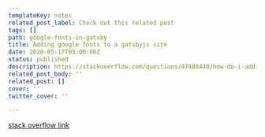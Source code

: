 ```yaml
---
templateKey: notes
related_post_label: Check out this related post
tags: []
path: google-fonts-in-gatsby
title: Adding google fonts to a gatsbyjs site
date: 2020-05-17T05:00:00Z
status: published
description: https://stackoverflow.com/questions/47488440/how-do-i-add-google-fonts-to-a-gatsby-site
related_post_body: ''
related_post: []
cover: ''
twitter_cover: ''

---
```



[stack overflow link](https://stackoverflow.com/questions/47488440/how-do-i-add-google-fonts-to-a-gatsby-site)